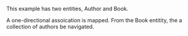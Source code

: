 This example has two entities, Author and Book.


A one-directional assoication is mapped.  From the Book entitity, the a collection of authors be navigated.